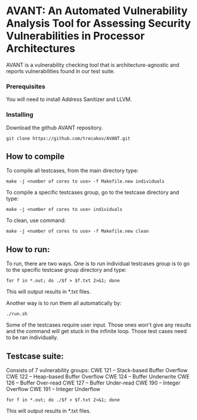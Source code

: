 # AVANT: An Automated Vulnerability Analysis Tool for Assessing Security Vulnerabilities in Processor Architectures

AVANT is a vulnerability checking tool that is architecture-agnostic and reports vulnerabilities found in our test suite.


### Prerequisites

You will need to install Address Sanitizer and LLVM.


### Installing

Download the github AVANT repository. 

```
git clone https://github.com/trecakov/AVANT.git
```


## How to compile

To compile all testcases, from the main directory type:

```
make -j <number of cores to use> -f Makefile.new individuals
```


To compile a specific testcases group, go to the testcase directory and type:

```
make -j <number of cores to use> individuals
```

To clean, use command:

```
make -j <number of cores to use> -f Makefile.new clean
```


## How to run:

To run, there are two ways. One is to run individual testcases group is to go to the specific testcase group directory and type: 

```
for f in *.out; do ./$f > $f.txt 2>&1; done
```
This will output results in *.txt files.


Another way is to run them all automatically by:

```
./run.sh
```

Some of the testcases require user input. Those ones won't give any results and the command will get stuck in the infinite loop. Those test cases need to be ran individually.

## Testcase suite:

Consists of 7 vulnerability groups:
CWE 121 – Stack-based Buffer Overflow
CWE 122 – Heap-based Buffer Overflow
CWE 124 – Buffer Underwrite
CWE 126 – Buffer Over-read
CWE 127 – Buffer Under-read
CWE 190 – Integer Overflow
CWE 191 – Integer Underflow


```
for f in *.out; do ./$f > $f.txt 2>&1; done
```
This will output results in *.txt files.
